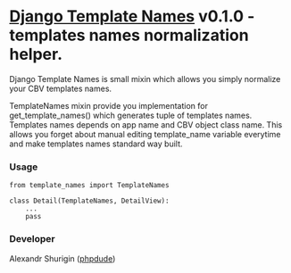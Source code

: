 # [Django Template Names](https://github.com/phpdude/django-template-names/) v0.1.0 - templates names normalization helper.

Django Template Names is small mixin which allows you simply normalize your CBV templates names.
 
TemplateNames mixin provide you implementation for get_template_names() which generates tuple of templates names.
Templates names depends on app name and CBV object class name. This allows you forget about manual editing
template_name variable everytime and make templates names standard way built.

### Usage
 
```
from template_names import TemplateNames

class Detail(TemplateNames, DetailView):
    ...
    pass
```

### Developer

Alexandr Shurigin ([phpdude](https://github.com/phpdude/))

